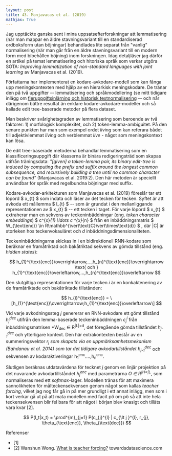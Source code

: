 ```yaml
---
layout: post
title: 43. Manjavacas et al. (2019)
mathjax: True
---
```


Jag upptäckte ganska sent i mina uppsatsefterforskningar att lemmatisering (när man mappar en äldre stavningsvariant till en standardiserad ordboksform utan böjningar) behandlades lite separat från "vanlig" normalisering (när man går från en äldre stavningsvariant till en modern form med bibehållen böjning) inom forskningen. Idag detaljläser jag därför en artikel på temat lemmatisering och hitoriska språk som verkar utgöra SOTA: *Improving lemmatization of non-standard languages with joint learning* av Manjavacas et al. (2019).

Författarna har implementerat en kodare-avkodare-modell som kan fånga upp meningskontexten med hjälp av en hierarkisk meningskodare. De tränar den på två uppgifter -- lemmatisering och språkmodellering (se mitt tidigare inlägg om [fleruppgiftsinlärning och historisk textnormalisering](https://datatjej.github.io/Fleruppgiftsinl%C3%A4rning-f%C3%B6r-historisk-textnormalisering/) -- och når därigenom bättre resultat än enklare kodare-avkodare-modeller och så kallade edit tree-baserade metoder på flera dataset. 

Man beskriver svårighetsgraden av lemmatisering som beroende av två faktorer: 1) morfologisk komplexitet, och 2) token-lemma-ambiguitet. På den senare punkten har man som exempel ordet *living* som kan referara bådet till adjektivlemmat *living* och verblemmat *live* - något som meningskontext kan lösa.  
  
De edit tree-baserade metoderna behandlar lemmatisering som en klassificeringsuppgift där klasserna är binära redigeringsträd som skapas utifrån träningsdata: *"[given] a token-lemma pair, its binary edit-tree is induced by computing the prefix and suffix around the longest common subsequence, and recursively building a tree until no common character can be found"* (Manjavacas et al. 2019:2). Den här metoden är speciellt användbar för språk med regelbundna böjningar med suffix.

Kodare-avkodar-arkitekturen som Manjavacas et al. (2019) föreslår tar ett löpord $ x_{t} $ som indata och läser av det tecken för tecken. Syftet är att avkoda ett mållemma $ l_{t} $ -- som är grundat i den mellanliggande representationen av $ x_{t} $ -- ett tecken i taget. För varje löpord $ x_{t} $ extraherar man en sekvens av teckeninbäddningar (eng. *token character embeddings*) $ c^{x}_{1} \ldots c ^{x}_{n} $ från en inbäddningsmatris $ W_{\text{enc}} \in R\mathbb^{\vert\text{C}\vert\times\text{d}} $ , där $|\text{C}|$ är storleken hos teckenvokauläret och *d* inbäddningsdimensionaliteten.

Teckeninbäddningarna skickas in i en bidirektionell RNN-kodare som beräknar en framåtriktad och bakåtriktad sekvens av gömda tillstånd (eng. *hidden states*):       
   
$$ h_{1}^{\text{enc}}\overrightarrow,...,h_{n}^{\text{enc}}\overrightarrow \text{ och } h_{1}^{\text{enc}}\overleftarrow,...,h_{n}^{\text{enc}}\overleftarrow $$

Den slutgiltiga representationen för varje tecken *i* är en konkaktenering av de framåtriktade och bakåtriktade tillstånden: 

$$ h_{i}^{\text{enc}} = \[h_{1}^{\text{enc}}\overrightarrow;h_{1}^{\text{enc}}\overleftarrow\] $$

Vid varje avkodningssteg *j* genererar en RNN-avkodare ett gömt tillstånd *h<sub>j</sub><sup>dec</sup>* utifrån den lemma-baserade teckeninbäddningen *c<sub>j</sub><sup>l</sup>* från inbäddningsmatrisen *W<sub>dec</sub> ∈ R<sup>|L|×d</sup>, det föregående gömda tillståndet *h<sub>j-1</sub><sup>dec</sup>* och ytterligare kontext. Den här extrakontexten består av en summeringsvektor *r<sub>j</sub> som skapats via en uppmärksamhetsmekanism (Bahdanau et al. 2014) som tar det tidigare avkodartillståndet h<sub>j-1</sub><sup>dec</sup>* och sekvensen av kodaraktiveringar h<sub>1</sub><sup>enc</sup>....,h<sub>n</sub><sup>enc</sup>.

Slutligen beräknas utdatavärdena för tecknet *j* genom en linjär projektion på det nuvarande avkodartillståndet *h<sub>j</sub><sup>enc</sup>* med parametrarna *O ∈ R<sup>|H×|L</sup>*, som normaliseras med ett *softmax*-lager. Modellen tränas för att maximera sannolikheten för målteckensekvensen genom något som kallas *teacher forcing*, vilket jag nog får gå in på mer grundligt i ett annat inlägg, men som i kort verkar gå ut på att mata modellen med facit pö om pö så att inte hela teckensekvensen blir fel bara för att något i början blev knasigt och tilläts vara kvar [2].

$$ P(l_t|x_t) =  \prod^{m}_{j=1} P(c_{j}^{l} | c_{\lt j }^{l}, r_{j}, \theta_{\text{enc}}, \theta_{\text{dec}}) $$



 


Referenser
* [1] 
* [2] Wanshun Wong. [What is teacher forcing?](https://towardsdatascience.com/what-is-teacher-forcing-3da6217fed1c) towardsdatascience.com
